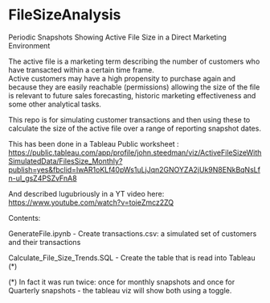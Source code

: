 # FileSizeAnalysis
Periodic Snapshots Showing Active File Size in a Direct Marketing Environment

The active file is a marketing term describing the number of customers who have transacted within a certain time frame.  
Active customers may have a high propensity to purchase again and because they are easily reachable (permissions) allowing 
the size of the file is relevant to future sales forecasting, historic marketing effectiveness and some other analytical tasks.

This repo is for simulating customer transactions and then using these to calculate the size of the active file over a range of 
reporting snapshot dates. 

This has been done in a Tableau Public worksheet : 
https://public.tableau.com/app/profile/john.steedman/viz/ActiveFileSizeWithSimulatedData/FilesSize_Monthly?publish=yes&fbclid=IwAR1oKLf40pWs1uLjJqn2GNOYZA2jUk9N8ENkBqNsLfn-uI_gsZ4PSZvFnA8

And described lugubriously in a YT video here:
https://www.youtube.com/watch?v=toieZmcz2ZQ

Contents:

GenerateFile.ipynb             - Create transactions.csv:  a simulated set of customers and their transactions

Calculate_File_Size_Trends.SQL - Create the table that is read into Tableau (*)

(*) In fact it was run twice: once for monthly snapshots and once for Quarterly snapshots - the tableau viz will show both using a toggle.

